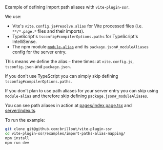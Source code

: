 Example of defining import path aliases with `vite-plugin-ssr`.

We use:
 - Vite's `vite.config.js#resolve.alias` for Vite processed files (i.e. `**/*.page.*` files and their imports).
 - TypeScript's `tsconfig#compilerOptions.paths` for TypeScript's IntelliSense.
 - The npm module [`module-alias`](https://github.com/ilearnio/module-alias) and its `package.json#_moduleAliases` config for the server entry.

This means we define the alias `~` three times: at `vite.config.js`, `tsconfig.json` and `package.json`.

If you don't use TypeScript you can simply skip defining `tsconfig#compilerOptions.paths`.

If you don't plan to use path aliases for your server entry you can skip using `module-alias` and therefore skip defining `package.json#_moduleAliases`.

You can see path aliases in action at
[pages/index.page.tsx](pages/index.page.tsx) and
[server/index.ts](server/index.ts).

To run the example:

```bash
git clone git@github.com:brillout/vite-plugin-ssr
cd vite-plugin-ssr/examples/import-paths-alias-mapping/
npm install
npm run dev
```

